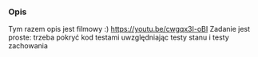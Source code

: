 ### Opis
Tym razem opis jest filmowy :) https://youtu.be/cwgqx3I-oBI
Zadanie jest proste: trzeba pokryć kod testami uwzględniając testy stanu i testy zachowania